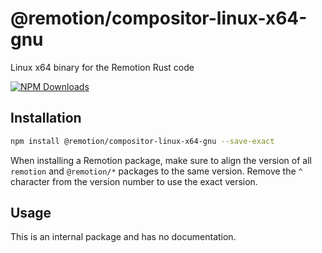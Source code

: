 # @remotion/compositor-linux-x64-gnu
 
Linux x64 binary for the Remotion Rust code
 
[![NPM Downloads](https://img.shields.io/npm/dm/@remotion/compositor-linux-x64-gnu.svg?style=flat&color=black&label=Downloads)](https://npmcharts.com/compare/@remotion/compositor-linux-x64-gnu?minimal=true)
 
## Installation
 
```bash
npm install @remotion/compositor-linux-x64-gnu --save-exact
```
 
When installing a Remotion package, make sure to align the version of all `remotion` and `@remotion/*` packages to the same version.
Remove the `^` character from the version number to use the exact version.
 
## Usage
 
This is an internal package and has no documentation.
